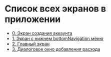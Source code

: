 # Список всех экранов в приложении

- [0. Экран создания аккаунта](screen_0_create_account.md)
- [1. Экран с нижнем bottomNavigation меню](screen_1_bottom_navigation_container.md)
- [2. Главный экран](screen_2_main.md)
- [3. Диалоговое окно добавления расхода](screen_3_add_spending.md)